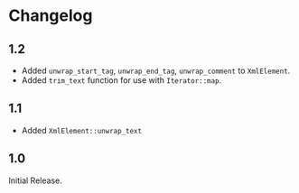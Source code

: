 # Changelog

## 1.2

* Added `unwrap_start_tag`, `unwrap_end_tag`, `unwrap_comment` to `XmlElement`.
* Added `trim_text` function for use with `Iterator::map`.

## 1.1

* Added `XmlElement::unwrap_text`

## 1.0

Initial Release.
